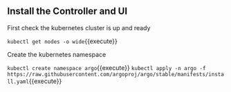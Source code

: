 ## Install the Controller and UI

First check the kubernetes cluster is up and ready

`kubectl get nodes -o wide`{{execute}}

Create the kubernetes namespace

`kubectl create namespace argo`{{execute}}
`kubectl apply -n argo -f https://raw.githubusercontent.com/argoproj/argo/stable/manifests/install.yaml`{{execute}}

